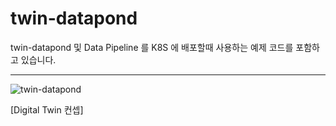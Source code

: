 # twin-datapond
twin-datapond 및 Data Pipeline 를 K8S 에 배포할때 사용하는 예제 코드를 포함하고 있습니다.

***

![twin-datapond](https://github.com/user-attachments/assets/4a5134a1-a5fb-4c61-94d7-d1352ef3e541)

[Digital Twin 컨셉]

